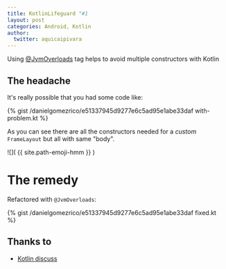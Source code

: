 ```yaml
---
title: KotlinLifeguard "#1
layout: post
categories: Android, Kotlin
author:
  twitter: aquicaipivara
---
```


Using [@JvmOverloads][0] tag helps to avoid multiple constructors with Kotlin

## The headache

It's really possible that you had some code like:

{% gist /danielgomezrico/e51337945d9277e6c5ad95e1abe33daf with-problem.kt %}

As you can see there are all the constructors needed for a _custom_ `FrameLayout` but all with same "body".

![]( {{ site.path-emoji-hmm }} )
 
# The remedy

Refactored with `@JvmOverloads`:

{% gist /danielgomezrico/e51337945d9277e6c5ad95e1abe33daf fixed.kt %}

## Thanks to

- [Kotlin discuss](https://discuss.kotlinlang.org/t/simple-constructors-for-inheritance/1874/2)


[0]: https://kotlinlang.org/api/latest/jvm/stdlib/kotlin.jvm/-jvm-overloads/
